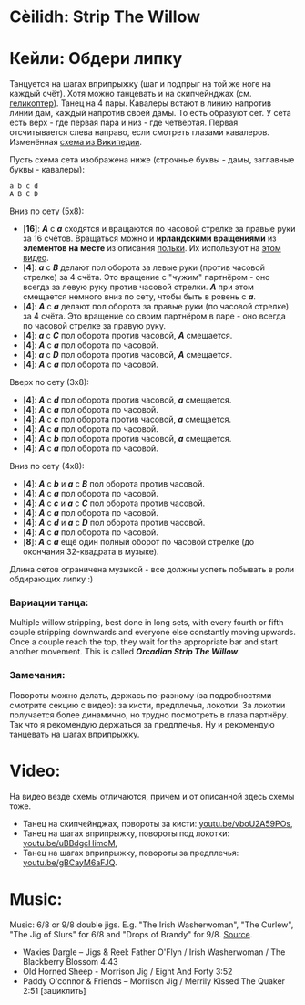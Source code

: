 Cèilidh: Strip The Willow
==============================
# Кейли: Обдери липку

Танцуется на шагах вприпрыжку (шаг и подпрыг на той же ноге на каждый счёт). Хотя можно танцевать и на скипчейнджах (см. [геликоптер](ceilidh-cumberland-square-eight.md)). Танец на 4 пары. Кавалеры встают в линию напротив линии дам, каждый напротив своей дамы. То есть образуют сет. У сета есть верх - где первая пара и низ - где четвёртая. Первая отсчитывается слева направо, если смотреть глазами кавалеров. Изменённая [схема из Википедии](https://en.wikipedia.org/wiki/Strip_the_willow).

Пусть схема сета изображена ниже (строчные буквы - дамы, заглавные буквы - кавалеры):

    a b c d  
    A B C D

Вниз по сету (5х8):

- [__16__]: ___A___ с ___a___ сходятся и вращаются по часовой стрелке за правые руки за 16 счётов. Вращаться можно и __ирландскими вращениями__ из __элементов на месте__ из описания [польки](polka.md). Их используют на [этом видео](https://www.youtube.com/watch?v=gBCayM6aFJQ).
- [__4__]: ___a___ с ___B___ делают пол оборота за левые руки (против часовой стрелке) за 4 счёта. Это вращение с "чужим" партнёром - оно всегда за левую руку против часовой стрелки. ___A___ при этом смещается немного вниз по сету, чтобы быть в ровень с ___а___.
- [__4__]: ___A___ с ___a___ делают пол оборота за правые руки (по часовой стрелке) за 4 счёта. Это вращение со своим партнёром в паре - оно всегда по часовой стрелке за правую руку.
- [__4__]: ___a___ с ___C___ пол оборота против часовой, ___A___ смещается.
- [__4__]: ___A___ с ___a___ пол оборота по часовой.
- [__4__]: ___a___ с ___D___ пол оборота против часовой, ___A___ смещается.
- [__4__]: ___A___ с ___a___ пол оборота по часовой.

Вверх по сету (3х8):

- [__4__]: ___A___ с ___d___ пол оборота против часовой, ___a___ смещается.
- [__4__]: ___A___ с ___a___ пол оборота по часовой.
- [__4__]: ___A___ с ___c___ пол оборота против часовой, ___a___ смещается.
- [__4__]: ___A___ с ___a___ пол оборота по часовой.
- [__4__]: ___A___ с ___b___ пол оборота против часовой, ___a___ смещается.
- [__4__]: ___A___ с ___a___ пол оборота по часовой.

Вниз по сету (4х8):

- [__4__]: ___A___ с ___b___ и ___a___ с ___B___ пол оборота против часовой.
- [__4__]: ___A___ с ___a___ пол оборота по часовой.
- [__4__]: ___A___ с ___c___ и ___a___ с ___C___ пол оборота против часовой.
- [__4__]: ___A___ с ___a___ пол оборота по часовой.
- [__4__]: ___A___ с ___d___ и ___a___ с ___D___ пол оборота против часовой.
- [__4__]: ___A___ с ___a___ пол оборота по часовой.
- [__8__]: ___A___ с ___a___ ещё один полный оборот по часовой стрелке (до окончания 32-квадрата в музыке).

Длина сетов ограничена музыкой - все должны успеть побывать в роли обдирающих липку :)

### Вариации танца:

Multiple willow stripping, best done in long sets, with every fourth or fifth couple stripping downwards and everyone else constantly moving upwards. Once a couple reach the top, they wait for the appropriate bar and start another movement. This is called ___Orcadian Strip The Willow___.

### Замечания:

Повороты можно делать, держась по-разному (за подробностями смотрите секцию с видео): за кисти, предплечья, локотки. За локотки получается более динамично, но трудно посмотреть в глаза партнёру. Так что я рекомендую держаться за предплечья. Ну и рекомендую танцевать на шагах вприпрыжку.

Video:
======
На видео везде схемы отличаются, причем и от описанной здесь схемы тоже.

- Танец на скипчейнджах, повороты за кисти: [youtu.be/vboU2A59POs](https://www.youtube.com/watch?v=vboU2A59POs),
- Танец на шагах вприпрыжку, повороты под локотки: [youtu.be/uBBdgcHimoM](https://youtu.be/uBBdgcHimoM?t=399),
- Танец на шагах вприпрыжку, повороты за предплечья: [youtu.be/gBCayM6aFJQ](https://www.youtube.com/watch?v=gBCayM6aFJQ).

Music:
======
Music: 6/8 or 9/8 double jigs. E.g. "The Irish Washerwoman", "The Curlew", "The Jig of Slurs" for 6/8 and "Drops of Brandy" for 9/8. [Source](https://www.scottishdance.net/ceilidh/dances.html#StripTheWillow).

- Waxies Dargle – Jigs & Reel: Father O'Flyn / Irish Washerwoman / The Blackberry Blossom 4:43
- Old Horned Sheep - Morrison Jig / Eight And Forty 3:52
- Paddy O'connor & Friends – Morrison Jig / Merrily Kissed The Quaker 2:51 [зациклить]

